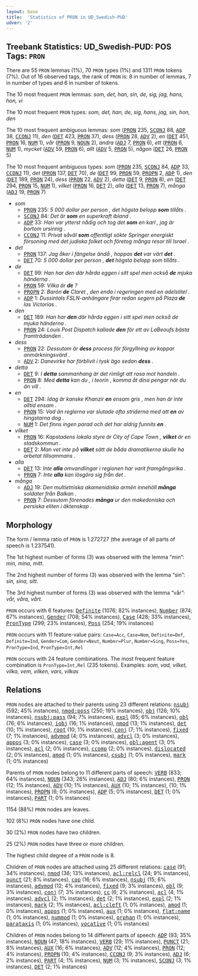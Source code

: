 ```yaml
---
layout: base
title:  'Statistics of PRON in UD_Swedish-PUD'
udver: '2'
---
```


## Treebank Statistics: UD_Swedish-PUD: POS Tags: `PRON`

There are 55 `PRON` lemmas (1%), 70 `PRON` types (1%) and 1311 `PRON` tokens (7%).
Out of 16 observed tags, the rank of `PRON` is: 8 in number of lemmas, 7 in number of types and 6 in number of tokens.

The 10 most frequent `PRON` lemmas: <em>som, det, han, sin, de, sig, jag, hans, hon, vi</em>

The 10 most frequent `PRON` types:  <em>som, det, han, de, sig, hans, jag, sin, hon, den</em>

The 10 most frequent ambiguous lemmas: <em>som</em> (<tt><a href="sv_pud-pos-PRON.html">PRON</a></tt> 235, <tt><a href="sv_pud-pos-SCONJ.html">SCONJ</a></tt> 88, <tt><a href="sv_pud-pos-ADP.html">ADP</a></tt> 38, <tt><a href="sv_pud-pos-CCONJ.html">CCONJ</a></tt> 11), <em>den</em> (<tt><a href="sv_pud-pos-DET.html">DET</a></tt> 423, <tt><a href="sv_pud-pos-PRON.html">PRON</a></tt> 37), <em>dess</em> (<tt><a href="sv_pud-pos-PRON.html">PRON</a></tt> 28, <tt><a href="sv_pud-pos-ADV.html">ADV</a></tt> 2), <em>en</em> (<tt><a href="sv_pud-pos-DET.html">DET</a></tt> 451, <tt><a href="sv_pud-pos-PRON.html">PRON</a></tt> 16, <tt><a href="sv_pud-pos-NUM.html">NUM</a></tt> 1), <em>vår</em> (<tt><a href="sv_pud-pos-PRON.html">PRON</a></tt> 9, <tt><a href="sv_pud-pos-NOUN.html">NOUN</a></tt> 2), <em>andra</em> (<tt><a href="sv_pud-pos-ADJ.html">ADJ</a></tt> 7, <tt><a href="sv_pud-pos-PRON.html">PRON</a></tt> 6), <em>ett</em> (<tt><a href="sv_pud-pos-PRON.html">PRON</a></tt> 6, <tt><a href="sv_pud-pos-NUM.html">NUM</a></tt> 1), <em>mycket</em> (<tt><a href="sv_pud-pos-ADV.html">ADV</a></tt> 59, <tt><a href="sv_pud-pos-PRON.html">PRON</a></tt> 6), <em>allt</em> (<tt><a href="sv_pud-pos-ADV.html">ADV</a></tt> 5, <tt><a href="sv_pud-pos-PRON.html">PRON</a></tt> 5), <em>någon</em> (<tt><a href="sv_pud-pos-DET.html">DET</a></tt> 26, <tt><a href="sv_pud-pos-PRON.html">PRON</a></tt> 5)

The 10 most frequent ambiguous types:  <em>som</em> (<tt><a href="sv_pud-pos-PRON.html">PRON</a></tt> 235, <tt><a href="sv_pud-pos-SCONJ.html">SCONJ</a></tt> 84, <tt><a href="sv_pud-pos-ADP.html">ADP</a></tt> 33, <tt><a href="sv_pud-pos-CCONJ.html">CCONJ</a></tt> 11), <em>det</em> (<tt><a href="sv_pud-pos-PRON.html">PRON</a></tt> 137, <tt><a href="sv_pud-pos-DET.html">DET</a></tt> 70), <em>de</em> (<tt><a href="sv_pud-pos-DET.html">DET</a></tt> 99, <tt><a href="sv_pud-pos-PRON.html">PRON</a></tt> 59, <tt><a href="sv_pud-pos-PROPN.html">PROPN</a></tt> 2, <tt><a href="sv_pud-pos-ADP.html">ADP</a></tt> 1), <em>den</em> (<tt><a href="sv_pud-pos-DET.html">DET</a></tt> 189, <tt><a href="sv_pud-pos-PRON.html">PRON</a></tt> 24), <em>dess</em> (<tt><a href="sv_pud-pos-PRON.html">PRON</a></tt> 22, <tt><a href="sv_pud-pos-ADV.html">ADV</a></tt> 2), <em>detta</em> (<tt><a href="sv_pud-pos-DET.html">DET</a></tt> 9, <tt><a href="sv_pud-pos-PRON.html">PRON</a></tt> 8), <em>en</em> (<tt><a href="sv_pud-pos-DET.html">DET</a></tt> 294, <tt><a href="sv_pud-pos-PRON.html">PRON</a></tt> 15, <tt><a href="sv_pud-pos-NUM.html">NUM</a></tt> 1), <em>vilket</em> (<tt><a href="sv_pud-pos-PRON.html">PRON</a></tt> 16, <tt><a href="sv_pud-pos-DET.html">DET</a></tt> 2), <em>alla</em> (<tt><a href="sv_pud-pos-DET.html">DET</a></tt> 13, <tt><a href="sv_pud-pos-PRON.html">PRON</a></tt> 7), <em>många</em> (<tt><a href="sv_pud-pos-ADJ.html">ADJ</a></tt> 19, <tt><a href="sv_pud-pos-PRON.html">PRON</a></tt> 7)


* <em>som</em>
  * <tt><a href="sv_pud-pos-PRON.html">PRON</a></tt> 235: <em>5 000 dollar per person , det högsta belopp <b>som</b> tillåts .</em>
  * <tt><a href="sv_pud-pos-SCONJ.html">SCONJ</a></tt> 84: <em>Det är <b>som</b> en superkraft ibland .</em>
  * <tt><a href="sv_pud-pos-ADP.html">ADP</a></tt> 33: <em>Han var ytterst nådig och tog det <b>som</b> en karl , jag är bortom ursinnig .</em>
  * <tt><a href="sv_pud-pos-CCONJ.html">CCONJ</a></tt> 11: <em>Privat såväl <b>som</b> offentligt sökte Springer energiskt försoning med det judiska folket och företog många resor till Israel .</em>
* <em>det</em>
  * <tt><a href="sv_pud-pos-PRON.html">PRON</a></tt> 137: <em>Jag åker i fängelse ändå , hoppas <b>det</b> var värt <b>det</b> .</em>
  * <tt><a href="sv_pud-pos-DET.html">DET</a></tt> 70: <em>5 000 dollar per person , <b>det</b> högsta belopp som tillåts .</em>
* <em>de</em>
  * <tt><a href="sv_pud-pos-DET.html">DET</a></tt> 99: <em>Han har den där hårda eggen i sitt spel men också <b>de</b> mjuka händerna .</em>
  * <tt><a href="sv_pud-pos-PRON.html">PRON</a></tt> 59: <em>Vilka är <b>de</b> ?</em>
  * <tt><a href="sv_pud-pos-PROPN.html">PROPN</a></tt> 2: <em>Barón <b>de</b> Claret , den enda i regeringen med en adelstitel .</em>
  * <tt><a href="sv_pud-pos-ADP.html">ADP</a></tt> 1: <em>Dussintals FSLN-anhängare firar redan segern på Plaza <b>de</b> las Victorias .</em>
* <em>den</em>
  * <tt><a href="sv_pud-pos-DET.html">DET</a></tt> 189: <em>Han har <b>den</b> där hårda eggen i sitt spel men också de mjuka händerna .</em>
  * <tt><a href="sv_pud-pos-PRON.html">PRON</a></tt> 24: <em>Louis Post Dispatch kallade <b>den</b> för ett av LaBeoufs bästa framträdanden .</em>
* <em>dess</em>
  * <tt><a href="sv_pud-pos-PRON.html">PRON</a></tt> 22: <em>Dessutom är <b>dess</b> process för förgyllning av koppar anmärkningsvärd .</em>
  * <tt><a href="sv_pud-pos-ADV.html">ADV</a></tt> 2: <em>Danevirke har förblivit i tysk ägo sedan <b>dess</b> .</em>
* <em>detta</em>
  * <tt><a href="sv_pud-pos-DET.html">DET</a></tt> 9: <em>I <b>detta</b> sammanhang är det rimligt att rasa mot handeln .</em>
  * <tt><a href="sv_pud-pos-PRON.html">PRON</a></tt> 8: <em>Med <b>detta</b> kan du , i teorin , komma åt dina pengar när du än vill .</em>
* <em>en</em>
  * <tt><a href="sv_pud-pos-DET.html">DET</a></tt> 294: <em>Idag är kanske Khanzir <b>en</b> ensam gris , men han är inte alltid ensam .</em>
  * <tt><a href="sv_pud-pos-PRON.html">PRON</a></tt> 15: <em>Vad än reglerna var slutade ofta striderna med att <b>en</b> av hingstarna dog .</em>
  * <tt><a href="sv_pud-pos-NUM.html">NUM</a></tt> 1: <em>Det finns ingen parad och det har aldrig funnits <b>en</b> .</em>
* <em>vilket</em>
  * <tt><a href="sv_pud-pos-PRON.html">PRON</a></tt> 16: <em>Kapstadens lokala styre är City of Cape Town , <b>vilket</b> är en stadskommun .</em>
  * <tt><a href="sv_pud-pos-DET.html">DET</a></tt> 2: <em>Man vet inte på <b>vilket</b> sätt de båda dramatikerna skulle ha arbetat tillsammans .</em>
* <em>alla</em>
  * <tt><a href="sv_pud-pos-DET.html">DET</a></tt> 13: <em>Inte <b>alla</b> omvandlingar i regionen har varit framgångsrika .</em>
  * <tt><a href="sv_pud-pos-PRON.html">PRON</a></tt> 7: <em>Inte <b>alla</b> kan lösgöra sig från det .</em>
* <em>många</em>
  * <tt><a href="sv_pud-pos-ADJ.html">ADJ</a></tt> 19: <em>Den multietniska akamenidiska armén innehöll <b>många</b> soldater från Balkan .</em>
  * <tt><a href="sv_pud-pos-PRON.html">PRON</a></tt> 7: <em>Dessutom förenades <b>många</b> ur den makedoniska och persiska eliten i äktenskap .</em>

## Morphology

The form / lemma ratio of `PRON` is 1.272727 (the average of all parts of speech is 1.237541).

The 1st highest number of forms (3) was observed with the lemma “min”: <em>min, mina, mitt</em>.

The 2nd highest number of forms (3) was observed with the lemma “sin”: <em>sin, sina, sitt</em>.

The 3rd highest number of forms (3) was observed with the lemma “vår”: <em>vår, våra, vårt</em>.

`PRON` occurs with 6 features: <tt><a href="sv_pud-feat-Definite.html">Definite</a></tt> (1076; 82% instances), <tt><a href="sv_pud-feat-Number.html">Number</a></tt> (874; 67% instances), <tt><a href="sv_pud-feat-Gender.html">Gender</a></tt> (708; 54% instances), <tt><a href="sv_pud-feat-Case.html">Case</a></tt> (428; 33% instances), <tt><a href="sv_pud-feat-PronType.html">PronType</a></tt> (299; 23% instances), <tt><a href="sv_pud-feat-Poss.html">Poss</a></tt> (254; 19% instances)

`PRON` occurs with 11 feature-value pairs: `Case=Acc`, `Case=Nom`, `Definite=Def`, `Definite=Ind`, `Gender=Com`, `Gender=Neut`, `Number=Plur`, `Number=Sing`, `Poss=Yes`, `PronType=Ind`, `PronType=Int,Rel`

`PRON` occurs with 24 feature combinations.
The most frequent feature combination is `PronType=Int,Rel` (235 tokens).
Examples: <em>som, vad, vilket, vilka, vem, vilken, vars, vilkas</em>


## Relations

`PRON` nodes are attached to their parents using 23 different relations: <tt><a href="sv_pud-dep-nsubj.html">nsubj</a></tt> (592; 45% instances), <tt><a href="sv_pud-dep-nmod-poss.html">nmod:poss</a></tt> (250; 19% instances), <tt><a href="sv_pud-dep-obj.html">obj</a></tt> (126; 10% instances), <tt><a href="sv_pud-dep-nsubj-pass.html">nsubj:pass</a></tt> (94; 7% instances), <tt><a href="sv_pud-dep-expl.html">expl</a></tt> (85; 6% instances), <tt><a href="sv_pud-dep-obl.html">obl</a></tt> (76; 6% instances), <tt><a href="sv_pud-dep-iobj.html">iobj</a></tt> (16; 1% instances), <tt><a href="sv_pud-dep-nmod.html">nmod</a></tt> (13; 1% instances), <tt><a href="sv_pud-dep-det.html">det</a></tt> (10; 1% instances), <tt><a href="sv_pud-dep-root.html">root</a></tt> (10; 1% instances), <tt><a href="sv_pud-dep-conj.html">conj</a></tt> (7; 1% instances), <tt><a href="sv_pud-dep-fixed.html">fixed</a></tt> (7; 1% instances), <tt><a href="sv_pud-dep-advmod.html">advmod</a></tt> (4; 0% instances), <tt><a href="sv_pud-dep-advcl.html">advcl</a></tt> (3; 0% instances), <tt><a href="sv_pud-dep-appos.html">appos</a></tt> (3; 0% instances), <tt><a href="sv_pud-dep-case.html">case</a></tt> (3; 0% instances), <tt><a href="sv_pud-dep-obl-agent.html">obl:agent</a></tt> (3; 0% instances), <tt><a href="sv_pud-dep-acl.html">acl</a></tt> (2; 0% instances), <tt><a href="sv_pud-dep-ccomp.html">ccomp</a></tt> (2; 0% instances), <tt><a href="sv_pud-dep-dislocated.html">dislocated</a></tt> (2; 0% instances), <tt><a href="sv_pud-dep-amod.html">amod</a></tt> (1; 0% instances), <tt><a href="sv_pud-dep-csubj.html">csubj</a></tt> (1; 0% instances), <tt><a href="sv_pud-dep-mark.html">mark</a></tt> (1; 0% instances)

Parents of `PRON` nodes belong to 11 different parts of speech: <tt><a href="sv_pud-pos-VERB.html">VERB</a></tt> (833; 64% instances), <tt><a href="sv_pud-pos-NOUN.html">NOUN</a></tt> (343; 26% instances), <tt><a href="sv_pud-pos-ADJ.html">ADJ</a></tt> (80; 6% instances), <tt><a href="sv_pud-pos-PRON.html">PRON</a></tt> (12; 1% instances), <tt><a href="sv_pud-pos-ADV.html">ADV</a></tt> (10; 1% instances), <tt><a href="sv_pud-pos-AUX.html">AUX</a></tt> (10; 1% instances),  (10; 1% instances), <tt><a href="sv_pud-pos-PROPN.html">PROPN</a></tt> (6; 0% instances), <tt><a href="sv_pud-pos-ADP.html">ADP</a></tt> (5; 0% instances), <tt><a href="sv_pud-pos-DET.html">DET</a></tt> (1; 0% instances), <tt><a href="sv_pud-pos-PART.html">PART</a></tt> (1; 0% instances)

1154 (88%) `PRON` nodes are leaves.

102 (8%) `PRON` nodes have one child.

30 (2%) `PRON` nodes have two children.

25 (2%) `PRON` nodes have three or more children.

The highest child degree of a `PRON` node is 8.

Children of `PRON` nodes are attached using 25 different relations: <tt><a href="sv_pud-dep-case.html">case</a></tt> (91; 34% instances), <tt><a href="sv_pud-dep-nmod.html">nmod</a></tt> (36; 13% instances), <tt><a href="sv_pud-dep-acl-relcl.html">acl:relcl</a></tt> (24; 9% instances), <tt><a href="sv_pud-dep-punct.html">punct</a></tt> (21; 8% instances), <tt><a href="sv_pud-dep-cop.html">cop</a></tt> (16; 6% instances), <tt><a href="sv_pud-dep-nsubj.html">nsubj</a></tt> (15; 6% instances), <tt><a href="sv_pud-dep-advmod.html">advmod</a></tt> (12; 4% instances), <tt><a href="sv_pud-dep-fixed.html">fixed</a></tt> (9; 3% instances), <tt><a href="sv_pud-dep-obl.html">obl</a></tt> (9; 3% instances), <tt><a href="sv_pud-dep-conj.html">conj</a></tt> (7; 3% instances), <tt><a href="sv_pud-dep-cc.html">cc</a></tt> (6; 2% instances), <tt><a href="sv_pud-dep-acl.html">acl</a></tt> (4; 1% instances), <tt><a href="sv_pud-dep-advcl.html">advcl</a></tt> (2; 1% instances), <tt><a href="sv_pud-dep-det.html">det</a></tt> (2; 1% instances), <tt><a href="sv_pud-dep-expl.html">expl</a></tt> (2; 1% instances), <tt><a href="sv_pud-dep-mark.html">mark</a></tt> (2; 1% instances), <tt><a href="sv_pud-dep-acl-cleft.html">acl:cleft</a></tt> (1; 0% instances), <tt><a href="sv_pud-dep-amod.html">amod</a></tt> (1; 0% instances), <tt><a href="sv_pud-dep-appos.html">appos</a></tt> (1; 0% instances), <tt><a href="sv_pud-dep-aux.html">aux</a></tt> (1; 0% instances), <tt><a href="sv_pud-dep-flat-name.html">flat:name</a></tt> (1; 0% instances), <tt><a href="sv_pud-dep-nummod.html">nummod</a></tt> (1; 0% instances), <tt><a href="sv_pud-dep-orphan.html">orphan</a></tt> (1; 0% instances), <tt><a href="sv_pud-dep-parataxis.html">parataxis</a></tt> (1; 0% instances), <tt><a href="sv_pud-dep-vocative.html">vocative</a></tt> (1; 0% instances)

Children of `PRON` nodes belong to 14 different parts of speech: <tt><a href="sv_pud-pos-ADP.html">ADP</a></tt> (93; 35% instances), <tt><a href="sv_pud-pos-NOUN.html">NOUN</a></tt> (47; 18% instances), <tt><a href="sv_pud-pos-VERB.html">VERB</a></tt> (29; 11% instances), <tt><a href="sv_pud-pos-PUNCT.html">PUNCT</a></tt> (21; 8% instances), <tt><a href="sv_pud-pos-AUX.html">AUX</a></tt> (16; 6% instances), <tt><a href="sv_pud-pos-ADV.html">ADV</a></tt> (12; 4% instances), <tt><a href="sv_pud-pos-PRON.html">PRON</a></tt> (12; 4% instances), <tt><a href="sv_pud-pos-PROPN.html">PROPN</a></tt> (10; 4% instances), <tt><a href="sv_pud-pos-CCONJ.html">CCONJ</a></tt> (9; 3% instances), <tt><a href="sv_pud-pos-ADJ.html">ADJ</a></tt> (6; 2% instances), <tt><a href="sv_pud-pos-PART.html">PART</a></tt> (4; 1% instances), <tt><a href="sv_pud-pos-NUM.html">NUM</a></tt> (3; 1% instances), <tt><a href="sv_pud-pos-SCONJ.html">SCONJ</a></tt> (3; 1% instances), <tt><a href="sv_pud-pos-DET.html">DET</a></tt> (2; 1% instances)

